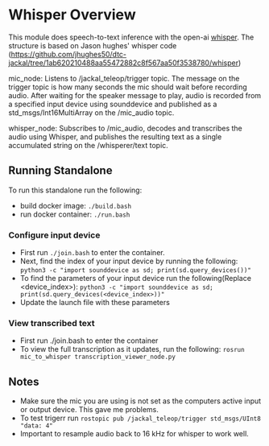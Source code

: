 # Whisper Overview
This module does speech-to-text inference with the open-ai [whisper](https://github.com/openai/whisper). The structure is based on Jason hughes' whisper code (https://github.com/jhughes50/dtc-jackal/tree/1ab620210488aa55472882c8f567aa50f3538780/whisper) 

mic_node: Listens to /jackal_teleop/trigger topic. The message on the trigger topic is how many seconds the mic should wait before recording audio. After waiting for the speaker message to play, audio is recorded from a specified input device using sounddevice and published as a std_msgs/Int16MultiArray on the /mic_audio topic.

whisper_node: Subscribes to /mic_audio, decodes and transcribes the audio using Whisper, and publishes the resulting text as a single accumulated string on the /whisperer/text topic.

## Running Standalone 
To run this standalone run the following:
 - build docker image: `./build.bash`
 - run docker container: `./run.bash`
 
### Configure input device 
- First run `./join.bash` to enter the container.
- Next, find the index of your input device by running the following:
 `python3 -c "import sounddevice as sd; print(sd.query_devices())"`
- To find the parameters of your input device run the following(Replace <device_index>):
`python3 -c "import sounddevice as sd; print(sd.query_devices(<device_index>))"`
- Update the launch file with these parameters

### View transcribed text
- First run ./join.bash to enter the container
- To view the full transcription as it updates, run the following:
`rosrun mic_to_whisper transcription_viewer_node.py`

## Notes
- Make sure the mic you are using is not set as the computers active input or output device. This gave me problems. 
- To test trigerr run `rostopic pub /jackal_teleop/trigger std_msgs/UInt8 "data: 4"`
- Important to resample audio back to 16 kHz for whisper to work well.